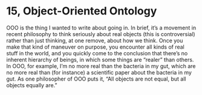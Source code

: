 # 15, Object-Oriented Ontology
OOO is the thing I wanted to write about going in. In brief, it’s a movement in recent philosophy to think seriously about real objects (this is controversial) rather than just thinking, at one remove, about how we think. Once you make that kind of maneuver on purpose, you encounter all kinds of real stuff in the world, and you quickly come to the conclusion that there’s no inherent hierarchy of beings, in which some things are “realer” than others. In OOO, for example, I’m no more real than the bacteria in my gut, which are no more real than (for instance) a scientific paper about the bacteria in my gut. As one philosopher of OOO puts it, “All objects are not equal, but all objects equally are.” 